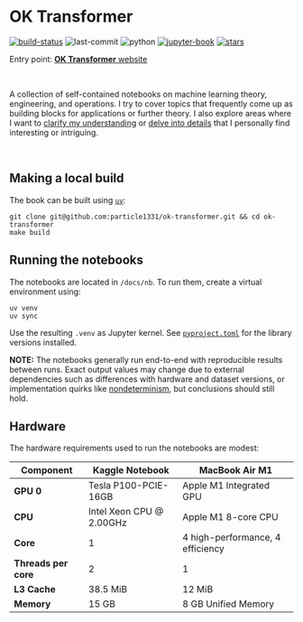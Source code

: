 # OK Transformer

[![build-status](https://img.shields.io/endpoint.svg?url=https%3A%2F%2Factions-badge.atrox.dev%2Fparticle1331%2Fok-transformer%2Fbadge%3Fref%3Dmaster&label=build&logo=none)](https://actions-badge.atrox.dev/particle1331/ok-transformer/goto?ref=master)
![last-commit](https://img.shields.io/github/last-commit/particle1331/ok-transformer/master)
![python](https://shields.io/badge/python-3.12%20-blue) 
[![jupyter-book](https://raw.githubusercontent.com/jupyter-book/jupyter-book/refs/heads/main/docs/images/badge.svg)](https://jupyterbook.org/en/stable/intro.html)
[![stars](https://img.shields.io/github/stars/particle1331/ok-transformer?style=social)](https://github.com/particle1331/ok-transformer) 

Entry point: [**OK Transformer** website](https://particle1331.github.io/ok-transformer/intro.html)

<br>

A collection of self-contained notebooks on machine learning theory, engineering, and operations. I try to cover topics that frequently come up as building blocks for applications or further theory. I also explore areas where I want to [clarify my understanding](http://www.paulgraham.com/words.html) or [delve into details](http://www.paulgraham.com/getideas.html) that I personally find interesting or intriguing. 

<br>


## Making a local build

The book can be built using [`uv`](https://docs.astral.sh/uv/getting-started/installation/):

```
git clone git@github.com:particle1331/ok-transformer.git && cd ok-transformer
make build
```


## Running the notebooks

The notebooks are located in `/docs/nb`. 
To run them, create a virtual environment using:

```
uv venv
uv sync
```

Use the resulting `.venv` as Jupyter kernel. See [`pyproject.toml`](https://github.com/particle1331/ok-transformer/blob/master/pyproject.toml) for the library versions installed.

**NOTE:** The notebooks generally run end-to-end with reproducible results between runs. 
Exact output values may change due to external dependencies such as differences 
with hardware and dataset versions, or implementation quirks like [nondeterminism](https://pytorch.org/docs/stable/notes/randomness.html#reproducibility), but conclusions should still hold.


## Hardware

The hardware requirements used to run the notebooks are modest:

| **Component**       | **Kaggle Notebook**   | **MacBook Air M1**                  |
|---------------------|----------------------------------|-------------------------------------|
| **GPU 0**          | Tesla P100-PCIE-16GB            | Apple M1 Integrated GPU |
| **CPU**            | Intel Xeon CPU @ 2.00GHz        | Apple M1 8-core CPU                |
| **Core**           | 1                                | 4 high-performance, 4 efficiency |
| **Threads per core**| 2                                | 1                                   |
| **L3 Cache**       | 38.5 MiB                        | 12 MiB                             |
| **Memory**         | 15 GB                           | 8 GB Unified Memory             |
